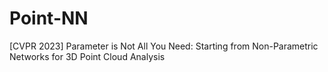 # Point-NN
[CVPR 2023] Parameter is Not All You Need: Starting from Non-Parametric Networks for 3D Point Cloud Analysis
